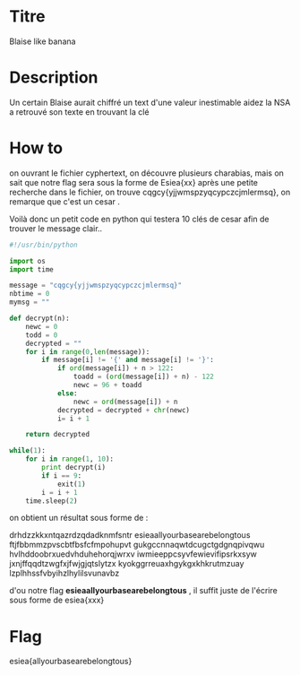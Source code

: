 # Titre
Blaise like banana

# Description
Un certain Blaise aurait chiffré un text d'une valeur inestimable aidez la NSA a retrouvé son texte en trouvant la clé

# How to 

on ouvrant le fichier cyphertext, on découvre plusieurs charabias, 
mais on sait que notre flag sera sous la forme de Esiea{xx} après une petite recherche dans le fichier, 
on trouve cqgcy{yjjwmspzyqcypczcjmlermsq}, on remarque que c'est un cesar . 

Voilà donc un petit code en python qui testera 10 clés de cesar afin de trouver le message clair..

```python
#!/usr/bin/python

import os
import time

message = "cqgcy{yjjwmspzyqcypczcjmlermsq}"
nbtime = 0
mymsg = ""

def decrypt(n):
	newc = 0
	todd = 0
	decrypted = ""
	for i in range(0,len(message)):
		if message[i] != '{' and message[i] != '}':
			if ord(message[i]) + n > 122:
				toadd = (ord(message[i]) + n) - 122
				newc = 96 + toadd
			else:	
				newc = ord(message[i]) + n
			decrypted = decrypted + chr(newc)
			i= i + 1

	return decrypted

while(1):
	for i in range(1, 10):
		print decrypt(i)
		if i == 9:
			exit(1)
		i = i + 1
	time.sleep(2)
```
on obtient un résultat sous forme de :

drhdzzkkxntqazrdzqdadknmfsntr
esieaallyourbasearebelongtous
ftjfbbmmzpvscbtfbsfcfmpohupvt
gukgccnnaqwtdcugctgdgnqpivqwu
hvlhddoobrxuedvhduhehorqjwrxv
iwmieeppcsyvfewievifipsrkxsyw
jxnjffqqdtzwgfxjfwjgjqtslytzx
kyokggrreuaxhgykgxkhkrutmzuay
lzplhhssfvbyihzlhylilsvunavbz

d'ou notre flag <b>esieaallyourbasearebelongtous</b> , il suffit juste de l'écrire sous forme de esiea{xxx}


# Flag
esiea{allyourbasearebelongtous}
